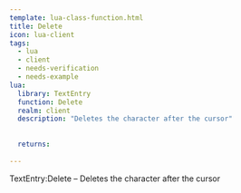 ```yaml
---
template: lua-class-function.html
title: Delete
icon: lua-client
tags:
  - lua
  - client
  - needs-verification
  - needs-example
lua:
  library: TextEntry
  function: Delete
  realm: client
  description: "Deletes the character after the cursor"
  
  
  returns:
    
---
```


<div class="lua__search__keywords">
TextEntry:Delete &#x2013; Deletes the character after the cursor
</div>
